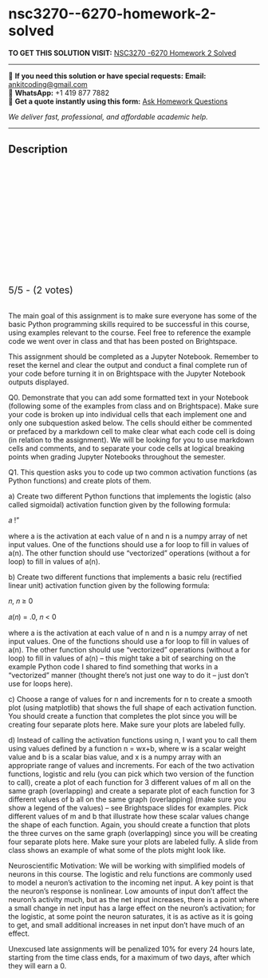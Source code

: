 # nsc3270--6270-homework-2-solved
**TO GET THIS SOLUTION VISIT:** [NSC3270 -6270 Homework 2 Solved](https://www.ankitcodinghub.com/product/homework/)


---

📩 **If you need this solution or have special requests:** **Email:** ankitcoding@gmail.com  
📱 **WhatsApp:** +1 419 877 7882  
📄 **Get a quote instantly using this form:** [Ask Homework Questions](https://www.ankitcodinghub.com/services/ask-homework-questions/)

*We deliver fast, professional, and affordable academic help.*

---

<h2>Description</h2>



<div class="kk-star-ratings kksr-auto kksr-align-center kksr-valign-top" data-payload="{&quot;align&quot;:&quot;center&quot;,&quot;id&quot;:&quot;118073&quot;,&quot;slug&quot;:&quot;default&quot;,&quot;valign&quot;:&quot;top&quot;,&quot;ignore&quot;:&quot;&quot;,&quot;reference&quot;:&quot;auto&quot;,&quot;class&quot;:&quot;&quot;,&quot;count&quot;:&quot;2&quot;,&quot;legendonly&quot;:&quot;&quot;,&quot;readonly&quot;:&quot;&quot;,&quot;score&quot;:&quot;5&quot;,&quot;starsonly&quot;:&quot;&quot;,&quot;best&quot;:&quot;5&quot;,&quot;gap&quot;:&quot;4&quot;,&quot;greet&quot;:&quot;Rate this product&quot;,&quot;legend&quot;:&quot;5\/5 - (2 votes)&quot;,&quot;size&quot;:&quot;24&quot;,&quot;title&quot;:&quot;NSC3270 -6270 Homework 2 Solved&quot;,&quot;width&quot;:&quot;138&quot;,&quot;_legend&quot;:&quot;{score}\/{best} - ({count} {votes})&quot;,&quot;font_factor&quot;:&quot;1.25&quot;}">

<div class="kksr-stars">

<div class="kksr-stars-inactive">
            <div class="kksr-star" data-star="1" style="padding-right: 4px">


<div class="kksr-icon" style="width: 24px; height: 24px;"></div>
        </div>
            <div class="kksr-star" data-star="2" style="padding-right: 4px">


<div class="kksr-icon" style="width: 24px; height: 24px;"></div>
        </div>
            <div class="kksr-star" data-star="3" style="padding-right: 4px">


<div class="kksr-icon" style="width: 24px; height: 24px;"></div>
        </div>
            <div class="kksr-star" data-star="4" style="padding-right: 4px">


<div class="kksr-icon" style="width: 24px; height: 24px;"></div>
        </div>
            <div class="kksr-star" data-star="5" style="padding-right: 4px">


<div class="kksr-icon" style="width: 24px; height: 24px;"></div>
        </div>
    </div>

<div class="kksr-stars-active" style="width: 138px;">
            <div class="kksr-star" style="padding-right: 4px">


<div class="kksr-icon" style="width: 24px; height: 24px;"></div>
        </div>
            <div class="kksr-star" style="padding-right: 4px">


<div class="kksr-icon" style="width: 24px; height: 24px;"></div>
        </div>
            <div class="kksr-star" style="padding-right: 4px">


<div class="kksr-icon" style="width: 24px; height: 24px;"></div>
        </div>
            <div class="kksr-star" style="padding-right: 4px">


<div class="kksr-icon" style="width: 24px; height: 24px;"></div>
        </div>
            <div class="kksr-star" style="padding-right: 4px">


<div class="kksr-icon" style="width: 24px; height: 24px;"></div>
        </div>
    </div>
</div>


<div class="kksr-legend" style="font-size: 19.2px;">
            5/5 - (2 votes)    </div>
    </div>
&nbsp;

The main goal of this assignment is to make sure everyone has some of the basic Python programming skills required to be successful in this course, using examples relevant to the course. Feel free to reference the example code we went over in class and that has been posted on Brightspace.

This assignment should be completed as a Jupyter Notebook. Remember to reset the kernel and clear the output and conduct a final complete run of your code before turning it in on Brightspace with the Jupyter Notebook outputs displayed.

Q0. Demonstrate that you can add some formatted text in your Notebook (following some of the examples from class and on Brightspace). Make sure your code is broken up into individual cells that each implement one and only one subquestion asked below. The cells should either be commented or prefaced by a markdown cell to make clear what each code cell is doing (in relation to the assignment). We will be looking for you to use markdown cells and comments, and to separate your code cells at logical breaking points when grading Jupyter Notebooks throughout the semester.

Q1. This question asks you to code up two common activation functions (as Python functions) and create plots of them.

a) Create two different Python functions that implements the logistic (also called sigmoidal) activation function given by the following formula:

𝑎 !”

where a is the activation at each value of n and n is a numpy array of net input values. One of the functions should use a for loop to fill in values of a(n). The other function should use “vectorized” operations (without a for loop) to fill in values of a(n).

b) Create two different functions that implements a basic relu (rectified linear unit) activation function given by the following formula:

𝑛, 𝑛 ≥ 0

𝑎(𝑛) = .0, 𝑛 &lt; 0

where a is the activation at each value of n and n is a numpy array of net input values. One of the functions should use a for loop to fill in values of a(n). The other function should use “vectorized” operations (without a for loop) to fill in values of a(n) – this might take a bit of searching on the example Python code I shared to find something that works in a “vectorized” manner (thought there’s not just one way to do it – just don’t use for loops here).

c) Choose a range of values for n and increments for n to create a smooth plot (using matplotlib) that shows the full shape of each activation function. You should create a function that completes the plot since you will be creating four separate plots here. Make sure your plots are labeled fully.

d) Instead of calling the activation functions using n, I want you to call them using values defined by a function n = wx+b, where w is a scalar weight value and b is a scalar bias value, and x is a numpy array with an appropriate range of values and increments. For each of the two activation functions, logistic and relu (you can pick which two version of the function to call), create a plot of each function for 3 different values of m all on the same graph (overlapping) and create a separate plot of each function for 3 different values of b all on the same graph (overlapping) (make sure you show a legend of the values) – see Brightspace slides for examples. Pick different values of m and b that illustrate how these scalar values change the shape of each function. Again, you should create a function that plots the three curves on the same graph (overlapping) since you will be creating four separate plots here. Make sure your plots are labeled fully. A slide from class shows an example of what some of the plots might look like.

Neuroscientific Motivation: We will be working with simplified models of neurons in this course. The logistic and relu functions are commonly used to model a neuron’s activation to the incoming net input. A key point is that the neuron’s response is nonlinear. Low amounts of input don’t affect the neuron’s activity much, but as the net input increases, there is a point where a small change in net input has a large effect on the neuron’s activation; for the logistic, at some point the neuron saturates, it is as active as it is going to get, and small additional increases in net input don’t have much of an effect.

Unexcused late assignments will be penalized 10% for every 24 hours late, starting from the time class ends, for a maximum of two days, after which they will earn a 0.
